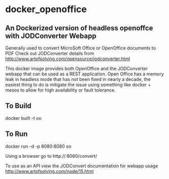 # docker_openoffice
## An Dockerized version of headless openoffce with JODConverter Webapp
Generally used to convert MicroSoft Office or OpenOffice documents to PDF
Check out JODConverter details from http://www.artofsolving.com/opensource/jodconverter.html

This docker image provides both OpenOffice and the JODConverter webapp that can be used as a REST application.
Open Office has a memory leak in headless mode that has not been fixed in nearly a decade, the easiest thing to do
is mitigate the issue using something like docker + mesos to allow for high availability or fault tolerance.

## To Build
docker built -t oo

## To Run
docker run -d -p 8080:8080 oo

Using a browser go to http://<docker-machine-ip>:8080/convert/

To use as an API view the JODConvert documentation for webapp usage
http://www.artofsolving.com/node/15.html

